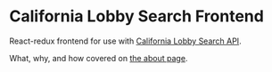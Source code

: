# California Lobby Search Frontend
React-redux frontend for use with [California Lobby Search API](https://github.com/middletond/calobbysearch).

What, why, and how covered on [the about page](https://calobbysearch.org/about).
